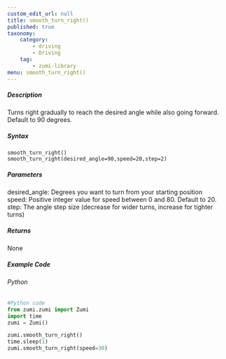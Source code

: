 ```yaml
---
custom_edit_url: null
title: smooth_turn_right()
published: true
taxonomy:
    category:
        - driving
        - Driving
    tag:
        - zumi-library
menu: smooth_turn_right()
---
```


##### Description
Turns right gradually to reach the desired angle while also going forward. Default to 90 degrees.
##### Syntax
```smooth_turn_right()```<br />
```smooth_turn_right(desired_angle=90,speed=20,step=2)```<br />

##### Parameters
desired_angle: Degrees you want to turn from your starting position <br />
speed: Positive integer value for speed between 0 and 80. Default to 20.<br />
step: The angle step size (decrease for wider turns, increase for tighter turns)<br />

##### Returns
None

##### Example Code
###### Python
```python
#Python code
from zumi.zumi import Zumi
import time
zumi = Zumi()

zumi.smooth_turn_right()
time.sleep(1)
zumi.smooth_turn_right(speed=30)

```